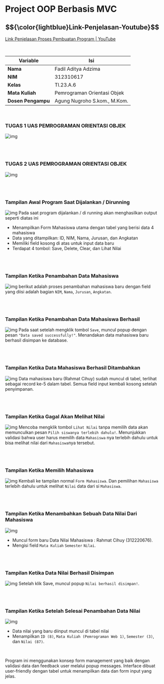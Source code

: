 # Project OOP Berbasis MVC
## $${\color{lightblue}Link-Penjelasan-Youtube}$$
[Link Penjelasan Proses Pembuatan Program | YouTube]([https://youtu.be](https://youtu.be/_mrrsYQ3Gzk))

<br> 

| Variable           |             Isi            |
| -------------------|----------------------------|
| **Nama**           |     Fadil Aditya Adzima    |
| **NIM**            |          312310617         |
| **Kelas**          |          TI.23.A.6         |
| **Mata Kuliah**    | Pemrograman Orientasi Objek|
| **Dosen Pengampu** |Agung Nugroho S.kom., M.Kom.|


<br> 


### <b>TUGAS 1 UAS PEMROGRAMAN ORIENTASI OBJEK</b>

![img](doc/soal1.png)

<br> <br>


### <b>TUGAS 2 UAS PEMROGRAMAN ORIENTASI OBJEK</b>

![img](doc/soal2.png)

<br> <br>


### Tampilan Awal Program Saat Dijalankan / Dirunning
![img](doc/1.png)
Pada saat program dijalankan / di running akan menghasilkan output seperti diatas ini
- Menampilkan Form Mahasiswa utama dengan tabel yang berisi data 4 mahasiswa
- Data yang ditampilkan: ID, NIM, Nama, Jurusan, dan Angkatan
- Memiliki field kosong di atas untuk input data baru
- Terdapat 4 tombol: Save, Delete, Clear, dan Lihat Nilai

<br> <br>


### Tampilan Ketika Penambahan Data Mahasiswa
![img](doc/2.png)
berikut adalah proses penambahan mahasiswa baru dengan field yang diisi adalah bagian `NIM`, `Nama`, `Jurusan`, `Angkatan`.

<br> <br>


### Tampilan Ketika Penambahan Data Mahasiswa Berhasil
![img](doc/3.png)
Pada saat setelah mengklik tombol `Save`, muncul popup dengan pesan `"Data saved successfully!"`. Menandakan data mahasiswa baru berhasil disimpan ke database.

<br> <br>


### Tampilan Ketika Data Mahasiswa Berhasil Ditambahkan
![img](doc/4.png)
Data mahasiswa baru (Rahmat Cihuy) sudah muncul di tabel, terlihat sebagai record ke-5 dalam tabel. Semua field input kembali kosong setelah penyimpanan.

<br> <br>


### Tampilan Ketika Gagal Akan Melihat Nilai
![img](doc/5.png)
Mencoba mengklik tombol `Lihat Nilai` tanpa memilih data akan memunculkan pesan `Pilih siswanya terlebih dahulu!`. Menunjukkan validasi bahwa user harus memilih data `Mahasiswa` nya terlebih dahulu untuk bisa melihat nilai dari `Mahasiswa`nya tersebut.

<br> <br>


### Tampilan Ketika Memilih Mahasiswa
![img](doc/6.png)
Kembali ke tampilan normal `Form Mahasiswa`. Dan pemilihan `Mahasiswa` terlebih dahulu untuk melihat `Nilai` data dari si `Mahasiswa`.

<br> <br>


### Tampilan Ketika Menambahkan Sebuah Data Nilai Dari Mahasiswa
![img](doc/7.png)
- Muncul form baru Data Nilai Mahasiswa : Rahmat Cihuy (312220676).
- Mengisi field `Mata Kuliah` `Semester` `Nilai`.

<br> <br>


### Tampilan Ketika Data Nilai Berhasil Disimpan 
![img](doc/8.png)
Setelah klik Save, muncul popup `Nilai berhasil disimpan!`.

<br> <br>


### Tampilan Ketika Setelah Selesai Penambahan Data Nilai
![img](doc/9.png)
- Data nilai yang baru diinput muncul di tabel nilai
- Menampilkan `ID (8)`, `Mata Kuliah (Pemrograman Web 1)`, `Semester (3)`, dan `Nilai (87)`.

<br>


Program ini menggunakan konsep form management yang baik dengan validasi data dan feedback user melalui popup messages. Interface dibuat user-friendly dengan tabel untuk menampilkan data dan form input yang jelas.
